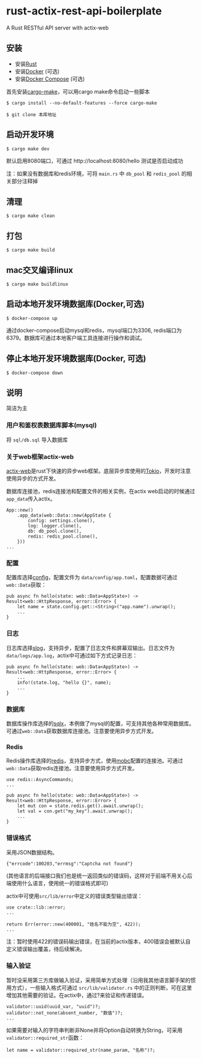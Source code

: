 # rust-actix-rest-api-boilerplate
A Rust RESTful API server with actix-web

## 安装
- 安装[Rust](https://www.rust-lang.org/)
- 安装[Docker](https://www.docker.com/) (可选)
- 安装[Docker Compose](https://github.com/docker/compose/releases) (可选)


首先安装[cargo-make](https://github.com/sagiegurari/cargo-make)，可以用cargo make命令启动一些脚本

```
$ cargo install --no-default-features --force cargo-make
```

```
$ git clone 本库地址
```

## 启动开发环境
```
$ cargo make dev
```

默认启用8080端口，可通过 http://localhost:8080/hello 测试是否启动成功

注：如果没有数据库和redis环境，可将 `main.rs` 中 `db_pool` 和 `redis_pool` 的相关部分注释掉

## 清理
```
$ cargo make clean
```

## 打包
```
$ cargo make build
```

## mac交叉编译linux
```
$ cargo make buildlinux
```

## 启动本地开发环境数据库(Docker,可选)
````
$ docker-compose up
````

通过docker-compose启动mysql和redis，mysql端口为3306, redis端口为6379。数据库可通过本地客户端工具连接进行操作和调试。

## 停止本地开发环境数据库(Docker, 可选)
````
$ docker-compose down
````

## 说明

简洁为主

### 用户和鉴权表数据库脚本(mysql)

将 `sql/db.sql` 导入数据库

### 关于web框架actix-web

[actix-web](https://actix.rs/)是rust下快速的异步web框架。底层异步库使用的[Tokio](https://tokio.rs/)，开发时注意使用异步的方式开发。

数据库连接池，redis连接池和配置文件的相关实例，在actix web启动的时候通过`app_data`传入actix。

```
App::new()
    .app_data(web::Data::new(AppState {
        config: settings.clone(),
        log: logger.clone(),
        db: db_pool.clone(),
        redis: redis_pool.clone(),
    }))
...
```

### 配置

配置库选择[config](https://github.com/mehcode/config-rs)，配置文件为 `data/config/app.toml`，配置数据可通过`web::Data`获取：

```
pub async fn hello(state: web::Data<AppState>) -> Result<web::HttpResponse, error::Error> {
    let name = state.config.get::<String>("app.name").unwrap();
    ...
}
```

### 日志

日志库选择[slog](https://github.com/slog-rs/slog)，支持异步，配置了日志文件和屏幕双输出。日志文件为 `data/logs/app.log`，actix中可通过如下方式记录日志：

```
pub async fn hello(state: web::Data<AppState>) -> Result<web::HttpResponse, error::Error> {
    ...
    info!(state.log, "hello {}", name);
    ...
}
```

### 数据库

数据库操作库选择的[sqlx](https://github.com/launchbadge/sqlx)，本例做了mysql的配置，可支持其他各种常用数据库。可通过`web::Data`获取数据库连接池。注意要使用异步方式开发。

### Redis

Redis操作库选择的[redis](https://github.com/mitsuhiko/redis-rs)，支持异步方式，使用[mobc](https://github.com/importcjj/mobc)配置的连接池。可通过`web::Data`获取redis连接池。注意要使用异步方式开发。

```
use redis::AsyncCommands;
...

pub async fn hello(state: web::Data<AppState>) -> Result<web::HttpResponse, error::Error> {
    let mut con = state.redis.get().await.unwrap();
    let val = con.get("my_key").await.unwrap();
    ...
}

```

### 错误格式

采用JSON数据结构。

```
{"errcode":100203,"errmsg":"Captcha not found"}
```
(其他语言的后端接口我们也是统一返回类似的错误码，这样对于前端不用关心后端使用什么语言，使用统一的错误格式即可)

actix中可使用`src/lib/error`中定义的错误类型输出错误：

```
use crate::lib::error;
...

return Err(error::new(400001, "姓名不能为空", 422));
...

```

注：暂时使用422的错误码输出错误，在当前的actix版本，400错误会被默认自定义错误输出覆盖，待后续解决。

### 输入验证

暂时没采用第三方库做输入验证，采用简单方式处理（沿用我其他语言脚手架的惯用方式），一些输入格式可通过 `src/lib/validator.rs` 中的正则判断，可在这里增加其他需要的验证。在actix中，通过?来验证和传递错误。

```
validator::uuid(uuid_var, "uuid")?;
validator::not_none(absent_number, "数值")?;
...
```

如果需要对输入的字符串判断非None并将Option自动转换为String，可采用`validator::required_str`函数：

```
let name = validator::required_str(name_param, "名称")?;
```
